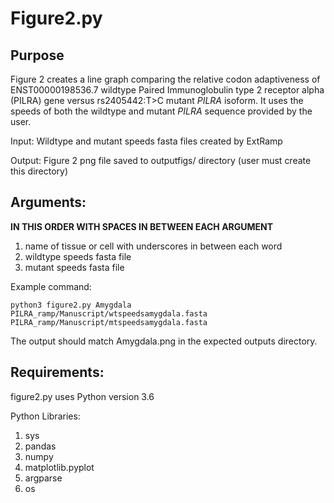 # Figure2.py

## Purpose
Figure 2 creates a line graph comparing the relative codon adaptiveness of ENST00000198536.7 wildtype Paired Immunoglobulin type 2 receptor alpha (PILRA)  gene versus rs2405442:T>C mutant _PILRA_ isoform. It uses the speeds of both the wildtype and mutant _PILRA_ sequence provided by the user.

Input: Wildtype and mutant speeds fasta files created by ExtRamp

Output: Figure 2 png file saved to outputfigs/ directory (user must create this directory)

## Arguments:

**IN THIS ORDER WITH SPACES IN BETWEEN EACH ARGUMENT**

1. name of tissue or cell with underscores in between each word
2. wildtype speeds fasta file
3. mutant speeds fasta file

Example command:
```
python3 figure2.py Amygdala PILRA_ramp/Manuscript/wtspeedsamygdala.fasta PILRA_ramp/Manuscript/mtspeedsamygdala.fasta 
```
The output should match Amygdala.png in the expected outputs directory.

## Requirements:

figure2.py uses Python version 3.6 

Python Libraries:

1. sys
2. pandas
3. numpy
4. matplotlib.pyplot
5. argparse
6. os
